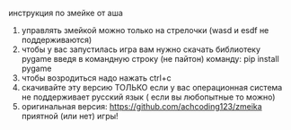 инструкция по змейке от аша
1. управлять змейкой можно только на стрелочки (wasd и esdf не поддерживаются)
2. чтобы у вас запустилась игра вам нужно скачать библиотеку pygame введя в командную строку (не пайтон) команду: pip install pygame
3. чтобы возродиться надо нажать ctrl+c
4. скачивайте эту версию ТОЛЬКО если у вас операционная система не поддерживает русский язык ( если вы любопытные то можно)
5. оригинальная версия: https://github.com/achcoding123/zmeika
приятной (или нет) игры!
